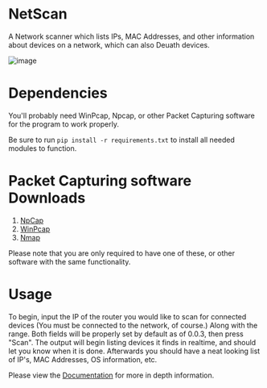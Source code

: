 # NetScan
A Network scanner which lists IPs, MAC Addresses, and other information about devices on a network, which can also Deuath devices.

![image](https://github.com/babylard/NetScan/assets/75695872/40ad710c-4471-4910-91e3-2e29567890dc)

# Dependencies
You'll probably need WinPcap, Npcap, or other Packet Capturing software for the program to work properly.

Be sure to run `pip install -r requirements.txt` to install all needed modules to function.

# Packet Capturing software Downloads

1.    [NpCap](https://npcap.com/#download)
2.    [WinPcap](https://www.winpcap.org/install/default.htm)
3.    [Nmap](https://nmap.org/download.html)

Please note that you are only required to have one of these, or other software with the same functionality.

# Usage
To begin, input the IP of the router you would like to scan for connected devices (You must be connected to the network, of course.) Along with the range. 
Both fields will be properly set by default as of 0.0.3, then press "Scan".
The output will begin listing devices it finds in realtime, and should let you know when it is done. Afterwards you should have a neat looking list of IP's, MAC Addresses, OS information, etc.

Please view the [Documentation](https://github.com/babylard/NetScan/blob/main/Documentation/docs.ipynb) for more in depth information.
